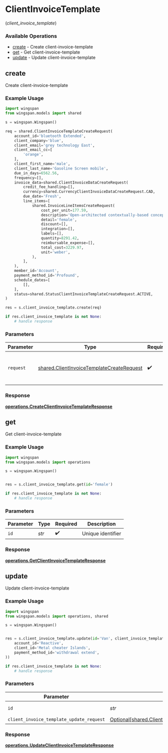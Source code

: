 # ClientInvoiceTemplate
(*client_invoice_template*)

### Available Operations

* [create](#create) - Create client-invoice-template
* [get](#get) - Get client-invoice-template
* [update](#update) - Update client-invoice-template

## create

Create client-invoice-template

### Example Usage

```python
import wingspan
from wingspan.models import shared

s = wingspan.Wingspan()

req = shared.ClientInvoiceTemplateCreateRequest(
    account_id='bluetooth Extended',
    client_company='blue',
    client_email='grey technology East',
    client_email_cc=[
        'orange',
    ],
    client_first_name='male',
    client_last_name='Gasoline Screen mobile',
    due_in_days=6562.56,
    frequency=[],
    invoice_data=shared.ClientInvoiceDataCreateRequest(
        credit_fee_handling=[],
        currency=shared.CurrencyClientInvoiceDataCreateRequest.CAD,
        due_date='Fresh',
        line_items=[
            shared.InvoiceLineItemsCreateRequest(
                cost_per_unit=177.59,
                description='Open-architected contextually-based concept',
                detail='female',
                discount=[],
                integration=[],
                labels=[],
                quantity=8291.42,
                reimbursable_expense=[],
                total_cost=3229.97,
                unit='weber',
            ),
        ],
    ),
    member_id='Account',
    payment_method_id='Profound',
    schedule_dates=[
        [],
    ],
    status=shared.StatusClientInvoiceTemplateCreateRequest.ACTIVE,
)

res = s.client_invoice_template.create(req)

if res.client_invoice_template is not None:
    # handle response
```

### Parameters

| Parameter                                                                                              | Type                                                                                                   | Required                                                                                               | Description                                                                                            |
| ------------------------------------------------------------------------------------------------------ | ------------------------------------------------------------------------------------------------------ | ------------------------------------------------------------------------------------------------------ | ------------------------------------------------------------------------------------------------------ |
| `request`                                                                                              | [shared.ClientInvoiceTemplateCreateRequest](../../models/shared/clientinvoicetemplatecreaterequest.md) | :heavy_check_mark:                                                                                     | The request object to use for the request.                                                             |


### Response

**[operations.CreateClientInvoiceTemplateResponse](../../models/operations/createclientinvoicetemplateresponse.md)**


## get

Get client-invoice-template

### Example Usage

```python
import wingspan
from wingspan.models import operations

s = wingspan.Wingspan()


res = s.client_invoice_template.get(id='female')

if res.client_invoice_template is not None:
    # handle response
```

### Parameters

| Parameter          | Type               | Required           | Description        |
| ------------------ | ------------------ | ------------------ | ------------------ |
| `id`               | *str*              | :heavy_check_mark: | Unique identifier  |


### Response

**[operations.GetClientInvoiceTemplateResponse](../../models/operations/getclientinvoicetemplateresponse.md)**


## update

Update client-invoice-template

### Example Usage

```python
import wingspan
from wingspan.models import operations, shared

s = wingspan.Wingspan()


res = s.client_invoice_template.update(id='Van', client_invoice_template_update_request=shared.ClientInvoiceTemplateUpdateRequest(
    account_id='Reactive',
    client_id='Metal cheater Islands',
    payment_method_id='withdrawal extend',
))

if res.client_invoice_template is not None:
    # handle response
```

### Parameters

| Parameter                                                                                                        | Type                                                                                                             | Required                                                                                                         | Description                                                                                                      |
| ---------------------------------------------------------------------------------------------------------------- | ---------------------------------------------------------------------------------------------------------------- | ---------------------------------------------------------------------------------------------------------------- | ---------------------------------------------------------------------------------------------------------------- |
| `id`                                                                                                             | *str*                                                                                                            | :heavy_check_mark:                                                                                               | Unique identifier                                                                                                |
| `client_invoice_template_update_request`                                                                         | [Optional[shared.ClientInvoiceTemplateUpdateRequest]](../../models/shared/clientinvoicetemplateupdaterequest.md) | :heavy_minus_sign:                                                                                               | N/A                                                                                                              |


### Response

**[operations.UpdateClientInvoiceTemplateResponse](../../models/operations/updateclientinvoicetemplateresponse.md)**

